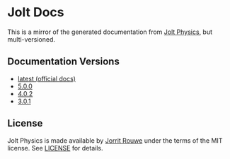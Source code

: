 # Jolt Docs
This is a mirror of the generated documentation from [Jolt Physics](https://github.com/jrouwe/JoltPhysics), but multi-versioned.

## Documentation Versions
- [latest (official docs)](https://jrouwe.github.io/JoltPhysics/)
- [5.0.0](https://secondhalfgames.github.io/jolt-docs/5.0.0/)
- [4.0.2](https://secondhalfgames.github.io/jolt-docs/4.0.2/)
- [3.0.1](https://secondhalfgames.github.io/jolt-docs/3.0.1/)

## License
Jolt Physics is made available by [Jorrit Rouwe](https://github.com/jrouwe) under the terms of the MIT license. See [LICENSE](LICENSE) for details.